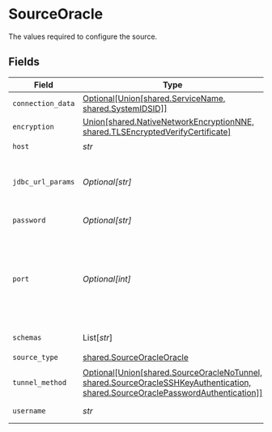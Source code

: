 # SourceOracle

The values required to configure the source.


## Fields

| Field                                                                                                                                                                                                                                                                            | Type                                                                                                                                                                                                                                                                             | Required                                                                                                                                                                                                                                                                         | Description                                                                                                                                                                                                                                                                      |
| -------------------------------------------------------------------------------------------------------------------------------------------------------------------------------------------------------------------------------------------------------------------------------- | -------------------------------------------------------------------------------------------------------------------------------------------------------------------------------------------------------------------------------------------------------------------------------- | -------------------------------------------------------------------------------------------------------------------------------------------------------------------------------------------------------------------------------------------------------------------------------- | -------------------------------------------------------------------------------------------------------------------------------------------------------------------------------------------------------------------------------------------------------------------------------- |
| `connection_data`                                                                                                                                                                                                                                                                | [Optional[Union[shared.ServiceName, shared.SystemIDSID]]](../../models/shared/connectby.md)                                                                                                                                                                                      | :heavy_minus_sign:                                                                                                                                                                                                                                                               | Connect data that will be used for DB connection                                                                                                                                                                                                                                 |
| `encryption`                                                                                                                                                                                                                                                                     | [Union[shared.NativeNetworkEncryptionNNE, shared.TLSEncryptedVerifyCertificate]](../../models/shared/encryption.md)                                                                                                                                                              | :heavy_check_mark:                                                                                                                                                                                                                                                               | The encryption method with is used when communicating with the database.                                                                                                                                                                                                         |
| `host`                                                                                                                                                                                                                                                                           | *str*                                                                                                                                                                                                                                                                            | :heavy_check_mark:                                                                                                                                                                                                                                                               | Hostname of the database.                                                                                                                                                                                                                                                        |
| `jdbc_url_params`                                                                                                                                                                                                                                                                | *Optional[str]*                                                                                                                                                                                                                                                                  | :heavy_minus_sign:                                                                                                                                                                                                                                                               | Additional properties to pass to the JDBC URL string when connecting to the database formatted as 'key=value' pairs separated by the symbol '&'. (example: key1=value1&key2=value2&key3=value3).                                                                                 |
| `password`                                                                                                                                                                                                                                                                       | *Optional[str]*                                                                                                                                                                                                                                                                  | :heavy_minus_sign:                                                                                                                                                                                                                                                               | The password associated with the username.                                                                                                                                                                                                                                       |
| `port`                                                                                                                                                                                                                                                                           | *Optional[int]*                                                                                                                                                                                                                                                                  | :heavy_minus_sign:                                                                                                                                                                                                                                                               | Port of the database.<br/>Oracle Corporations recommends the following port numbers:<br/>1521 - Default listening port for client connections to the listener. <br/>2484 - Recommended and officially registered listening port for client connections to the listener using TCP/IP with SSL |
| `schemas`                                                                                                                                                                                                                                                                        | List[*str*]                                                                                                                                                                                                                                                                      | :heavy_minus_sign:                                                                                                                                                                                                                                                               | The list of schemas to sync from. Defaults to user. Case sensitive.                                                                                                                                                                                                              |
| `source_type`                                                                                                                                                                                                                                                                    | [shared.SourceOracleOracle](../../models/shared/sourceoracleoracle.md)                                                                                                                                                                                                           | :heavy_check_mark:                                                                                                                                                                                                                                                               | N/A                                                                                                                                                                                                                                                                              |
| `tunnel_method`                                                                                                                                                                                                                                                                  | [Optional[Union[shared.SourceOracleNoTunnel, shared.SourceOracleSSHKeyAuthentication, shared.SourceOraclePasswordAuthentication]]](../../models/shared/sourceoraclesshtunnelmethod.md)                                                                                           | :heavy_minus_sign:                                                                                                                                                                                                                                                               | Whether to initiate an SSH tunnel before connecting to the database, and if so, which kind of authentication to use.                                                                                                                                                             |
| `username`                                                                                                                                                                                                                                                                       | *str*                                                                                                                                                                                                                                                                            | :heavy_check_mark:                                                                                                                                                                                                                                                               | The username which is used to access the database.                                                                                                                                                                                                                               |